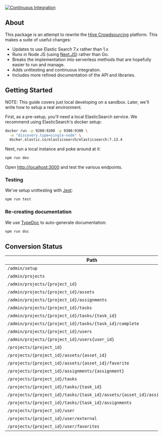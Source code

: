 [![Continuous Integration](https://github.com/fozziethebeat/next-hive/actions/workflows/integration.yaml/badge.svg)](https://github.com/fozziethebeat/next-hive/actions)

## About

This package is an attempt to rewrite the [Hive Crowdsourcing](https://github.com/nytlabs/hive) platform.  This makes a suite of useful changes:

  - Updates to use Elastic Search 7.x rather than 1.x
  - Runs in Node JS (using [Next.JS](https://nextjs.org/)) rather than Go.
  - Breaks the implementation into serverless methods that are hopefully easier to run and manage.
  - Adds unittesting and continuous integration.
  - Includes more refined documentation of the API and libraries.

## Getting Started

NOTE: This guide covers just local developing on a sandbox.  Later, we'll write
how to setup a real environment.

First, as a pre-setup, you'll need a local ElasticSearch service.  We recommend
using ElasticSearch's docker setup:

```bash
docker run -p 9200:9200 -p 9300:9300 \
  -e "discovery.type=single-node" \
  docker.elastic.co/elasticsearch/elasticsearch:7.13.4
```

Next, run a local instance and poke around at it:

```bash
npm run dev
```

Open [http://localhost:3000](http://localhost:3000) and test the various endpoints.

### Testing

We've setup unittesting with [Jest](https://jestjs.io/):

```bash
npm run test
```

### Re-creating documentation

We use [TypeDoc](https://typedoc.org/) to auto-generate documentation:

```bash
npm run doc
```

## Conversion Status

| Path | Implementation | Testing | Documentation |
| ---- | ------ | ------ | ----- |
| `/admin/setup`| ✅ | ✅ | ✅ |
| `/admin/projects` | ❌ | ❌ | ❌ |
| `/admin/projects/{project_id}` | ❌ | ❌ | ❌ |
| `/admin/projects/{project_id}/assets` | ❌ | ❌ | ❌ |
| `/admin/projects/{project_id}/assignments` | ❌ | ❌ | ❌ |
| `/admin/projects/{project_id}/tasks` | ❌ | ❌ | ❌ |
| `/admin/projects/{project_id}/tasks/{task_id}` | ❌ | ❌ | ❌ |
| `/admin/projects/{project_id}/tasks/{task_id}/complete` | ❌ | ❌ | ❌ |
| `/admin/projects/{project_id}/users` | ❌ | ❌ | ❌ |
| `/admin/projects/{project_id}/users{user_id}` | ❌ | ❌ | ❌ |
| `/projects/{project_id}` | ❌ | ❌ | ❌ |
| `/projects/{project_id}/assets/{asset_id}` | ❌ | ❌ | ❌ |
| `/projects/{project_id}/assets/{asset_id}/favorite` | ❌ | ❌ | ❌ |
| `/projects/{project_id}/assignments/{assignment}` | ❌ | ❌ | ❌ |
| `/projects/{project_id}/tasks` | ❌ | ❌ | ❌ |
| `/projects/{project_id}/tasks/{task_id}` | ❌ | ❌ | ❌ |
| `/projects/{project_id}/tasks/{task_id}/assets/{asset_id}/assignments` | ❌ | ❌ | ❌ |
| `/projects/{project_id}/tasks/{task_id}/assignments` | ❌ | ❌ | ❌ |
| `/projects/{project_id}/user` | ❌ | ❌ | ❌ |
| `/projects/{project_id}/user/external` | ❌ | ❌ | ❌ |
| `/projects/{project_id}/user/favorites` | ❌ | ❌ | ❌ |
